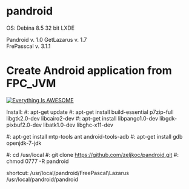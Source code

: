 # pandroid

OS: Debina 8.5 32 bit LXDE


Pandroid   v. 1.0 
GetLazarus v. 1.7      
FrePasscal v. 3.1.1


# Create Android application from FPC_JVM 


[![Everything Is AWESOME](https://i.ytimg.com/vi/ZHlzS15Jy9k/hqdefault.jpg)](https://www.youtube.com/watch?v=ZHlzS15Jy9k "Everything Is AWESOME")


Install:
#: apt-get update
#: apt-get install build-essential p7zip-full libgtk2.0-dev libcairo2-dev
#: apt-get install libpango1.0-dev libgdk-pixbuf2.0-dev libatk1.0-dev libghc-x11-dev

#: apt-get install mtp-tools ant android-tools-adb
#: apt-get install gdb openjdk-7-jdk


#: cd /usr/local
#: git clone https://github.com/zeljkoc/pandroid.git
#: chmod 0777 -R pandroid

shortcut:
/usr/local/pandroid/FreePascal\Lazarus
/usr/local/pandroid/pandroid






